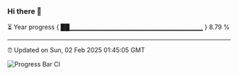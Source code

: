 ### Hi there 👋

⏳ Year progress { ██▁▁▁▁▁▁▁▁▁▁▁▁▁▁▁▁▁▁▁▁▁▁▁▁▁▁▁▁ } 8.79 %

---

⏰ Updated on Sun, 02 Feb 2025 01:45:05 GMT

![Progress Bar CI](https://github.com/ZhaoGui/ZhaoGui/workflows/Progress%20Bar%20CI/badge.svg)
